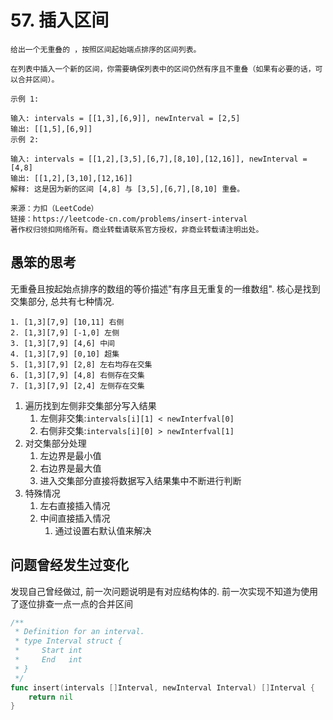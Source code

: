 # 57. 插入区间

```
给出一个无重叠的 ，按照区间起始端点排序的区间列表。

在列表中插入一个新的区间，你需要确保列表中的区间仍然有序且不重叠（如果有必要的话，可以合并区间）。

示例 1:

输入: intervals = [[1,3],[6,9]], newInterval = [2,5]
输出: [[1,5],[6,9]]
示例 2:

输入: intervals = [[1,2],[3,5],[6,7],[8,10],[12,16]], newInterval = [4,8]
输出: [[1,2],[3,10],[12,16]]
解释: 这是因为新的区间 [4,8] 与 [3,5],[6,7],[8,10] 重叠。

来源：力扣（LeetCode）
链接：https://leetcode-cn.com/problems/insert-interval
著作权归领扣网络所有。商业转载请联系官方授权，非商业转载请注明出处。
```

## 愚笨的思考

无重叠且按起始点排序的数组的等价描述"有序且无重复的一维数组". 核心是找到交集部分, 总共有七种情况.
```
1. [1,3][7,9] [10,11] 右侧
2. [1,3][7,9] [-1,0] 左侧
3. [1,3][7,9] [4,6] 中间
4. [1,3][7,9] [0,10] 超集
5. [1,3][7,9] [2,8] 左右均存在交集
6. [1,3][7,9] [4,8] 右侧存在交集
7. [1,3][7,9] [2,4] 左侧存在交集
```

1. 遍历找到左侧非交集部分写入结果
    1. 左侧非交集:`intervals[i][1] < newInterfval[0]`
    2. 右侧非交集:`intervals[i][0] > newInterfval[1]`
2. 对交集部分处理
    1. 左边界是最小值
    2. 右边界是最大值
    3. 进入交集部分直接将数据写入结果集中不断进行判断
3. 特殊情况
    1. 左右直接插入情况
    2. 中间直接插入情况
        1. 通过设置右默认值来解决
        

## 问题曾经发生过变化

发现自己曾经做过, 前一次问题说明是有对应结构体的. 前一次实现不知道为使用了逐位排查一点一点的合并区间
```go
/**
 * Definition for an interval.
 * type Interval struct {
 *	   Start int
 *	   End   int
 * }
 */
func insert(intervals []Interval, newInterval Interval) []Interval {
	return nil
}
```
